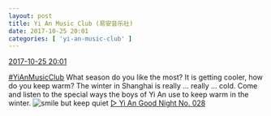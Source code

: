 ```yaml
---
layout: post
title: Yi An Music Club (易安音乐社)
date: 2017-10-25 20:01
categories: [ 'yi-an-music-club' ]
---
```


<div class="weibo-info">
  <a href="http://weibo.com/6094546964/Fs2wukyUF">2017-10-25 20:01</a>
</div>

[#YiAnMusicClub](http://weibo.com/p/100808beae2e3e05b17b64f63ebedca39f19b2/super_index) What season do you like the most? It is getting cooler, how do you keep warm? The winter in Shanghai is really … really … cold. Come and listen to the special ways the boys of Yi An use to keep warm in the winter. ![smile but keep quiet](http://img.t.sinajs.cn/t4/appstyle/expression/ext/normal/3a/moren_xiaoerbuyu_org.png) [▷ Yi An Good Night No. 028](http://www.ximalaya.com/78339006/sound/55749914/)
